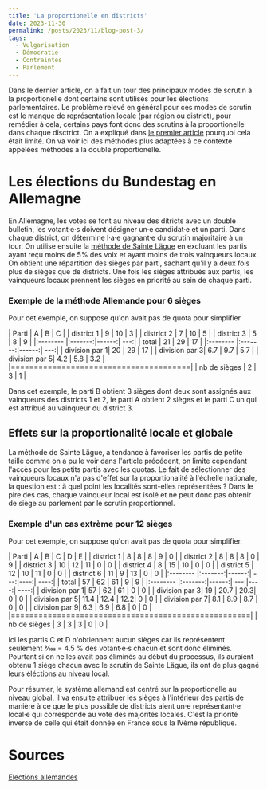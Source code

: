 ```yaml
---
title: 'La proportionelle en districts'
date: 2023-11-30
permalink: /posts/2023/11/blog-post-3/
tags:
  - Vulgarisation
  - Démocratie
  - Contraintes
  - Parlement
---
```

Dans le dernier article, on a fait un tour des principaux modes de scrutin à la proportionelle dont certains sont utilisés pour les élections parlementaires. Le problème relevé en général pour ces modes de scrutin est le manque de représentation locale (par région ou district), pour remédier à cela, certains pays font donc des scrutins à la proportionelle dans chaque disctrict. On a expliqué dans [le premier article](https://matthieuhervouin.github.io/posts/2012/08/blog-post-1/) pourquoi cela était limité. On va voir ici des méthodes plus adaptées à ce contexte appelées méthodes à la double proportionelle.

Les élections du Bundestag en Allemagne
====

En Allemagne, les votes se font au niveau des ditricts avec un double bulletin, les votant·e·s doivent désigner un·e candidat·e et un parti. Dans chaque district, on détermine l·a·e gagnant·e du scrutin majoritaire à un tour. On utilise ensuite la [méthode de Sainte Lägue](https://matthieuhervouin.github.io/posts/2012/08/blog-post-2/) en excluant les partis ayant reçu moins de 5% des voix et ayant moins de trois vainqueurs locaux. On obtient une répartition des sièges par parti, sachant qu'il y a deux fois plus de sièges que de districts. Une fois les sièges attribués aux partis, les vainqueurs locaux prennent les sièges en priorité au sein de chaque parti.

### Exemple de la méthode Allemande pour 6 sièges
Pour cet exemple, on suppose qu'on avait pas de quota pour simplifier.

| Parti         | A       | B     | C   |
| district 1    | 9       | 10    | 3   |
| district 2    | 7       | 10    | 5   |
| district 3    | 5       | 8     | 9   |
|:--------      |:-------:|------:| ---:|
| total         | 21      | 29    | 17  |
|:--------      |:-------:|------:| ---:|
| division par 1| 20      | 29    | 17  |
| division par 3| 6.7     | 9.7   | 5.7 |
| division par 5| 4.2     | 5.8   | 3.2 | 
|=======================================|
| nb de sièges  | 2       | 3     | 1   |
 
Dans cet exemple, le parti B obtient 3 sièges dont deux sont assignés aux vainqueurs des districts 1 et 2, le parti A obtient 2 sièges et le parti C un qui est attribué au vainqueur du district 3.

Effets sur la proportionalité locale et globale
-----
La méthode de Sainte Lägue, a tendance à favoriser les partis de petite taille comme on a pu le voir dans l'article précédent, on limite cependant l'accès pour les petits partis avec les quotas. Le fait de sélectionner des vainqueurs locaux n'a pas d'effet sur la proportionalité à l'échelle nationale, la question est : à quel point les localités sont-elles représentées ? Dans le pire des cas, chaque vainqueur local est isolé et ne peut donc pas obtenir de siège au parlement par le scrutin proportionnel. 

### Exemple d'un cas extrème pour 12 sièges
Pour cet exemple, on suppose qu'on avait pas de quota pour simplifier.

| Parti         | A       | B     | C   |  D  |  E   |
| district 1    | 8       | 8     | 8   |  9  |  0   |
| district 2    | 8       | 8     | 8   |  0  |  9   |
| district 3    | 10      | 12    | 11  |  0  |  0   |
| district 4    | 8       | 15    | 10  |  0  |  0   |
| district 5    | 12      | 10    | 11  |  0  |  0   |
| district 6    | 11      | 9     | 13  |  0  |  0   |
|:--------      |:-------:|------:| ---:|----:| ----:|
| total         |  57     | 62    | 61  |  9  |  9   |
|:--------      |:-------:|------:| ---:|----:| ----:|
| division par 1| 57      | 62    | 61  | 0   |  0   |
| division par 3| 19      | 20.7  | 20.3| 0   |  0   |
| division par 5| 11.4    | 12.4  | 12.2| 0   |  0   |
| division par 7| 8.1     | 8.9   | 8.7 | 0   |  0   |
| division par 9| 6.3     | 6.9   | 6.8 | 0   |  0   |
|====================================================|
| nb de sièges  | 3       | 3     | 3   | 0   |  0   |

Ici les partis C et D n'obtiennent aucun sièges car ils représentent seulement 9&frasl;198 = 4.5 % des votant·e·s chacun et sont donc éliminés. Pourtant si on ne les avait pas éliminés au début du processus, ils auraient obtenu 1 siège chacun avec le scrutin de Sainte Lägue, ils ont de plus gagné leurs éléctions au niveau local.

Pour résumer, le système allemand est centré sur la proportionelle au niveau global, il va ensuite attribuer les sièges à l'intérieur des partis de manière à ce que le plus possible de districts aient un·e représentant·e local·e qui corresponde au vote des majorités locales. C'est la priorité inverse de celle qui était donnée en France sous la IVème république.






Sources
=====
[Elections allemandes](https://fr.wikipedia.org/wiki/Élections_fédérales_allemandes_de_2021#Organisation)
